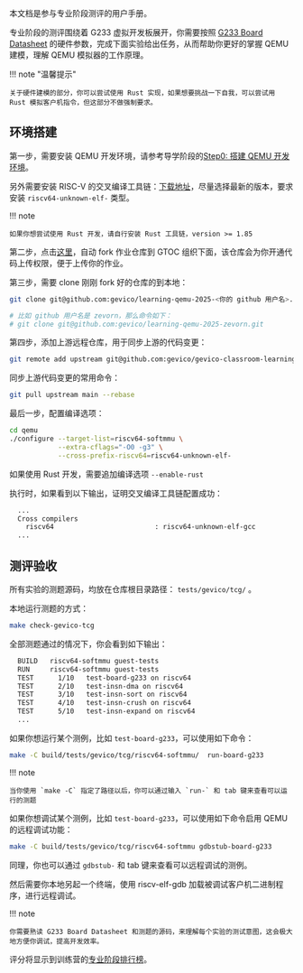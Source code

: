 本文档是参与专业阶段测评的用户手册。

专业阶段的测评围绕着 G233 虚拟开发板展开，你需要按照 [G233 Board Datasheet][5] 的硬件参数，完成下面实验给出任务，从而帮助你更好的掌握 QEMU 建模，理解 QEMU 模拟器的工作原理。

!!! note "温馨提示"

    关于硬件建模的部分，你可以尝试使用 Rust 实现，如果想要挑战一下自我，可以尝试用 Rust 模拟客户机指令，但这部分不做强制要求。

## 环境搭建

第一步，需要安装 QEMU 开发环境，请参考导学阶段的[Step0: 搭建 QEMU 开发环境][1]。

另外需要安装 RISC-V 的交叉编译工具链：[下载地址][2]，尽量选择最新的版本，要求安装 `riscv64-unknown-elf-` 类型。

!!! note

    如果你想尝试使用 Rust 开发，请自行安装 Rust 工具链，version >= 1.85

第二步，点击[这里][3]，自动 fork 作业仓库到 GTOC 组织下面，该仓库会为你开通代码上传权限，便于上传你的作业。

第三步，需要 clone 刚刚 fork 好的仓库的到本地：

```bash
git clone git@github.com:gevico/learning-qemu-2025-<你的 github 用户名>.git

# 比如 github 用户名是 zevorn，那么命令如下：
# git clone git@github.com:gevico/learning-qemu-2025-zevorn.git
```

第四步，添加上游远程仓库，用于同步上游的代码变更：

```bash
git remote add upstream git@github.com:gevico/gevico-classroom-learning-qemu-2025-learning-qemu.git
```

同步上游代码变更的常用命令：

```bash
git pull upstream main --rebase
```

最后一步，配置编译选项：

```bash
cd qemu
./configure --target-list=riscv64-softmmu \
            --extra-cflags="-O0 -g3" \
            --cross-prefix-riscv64=riscv64-unknown-elf-
```

如果使用 Rust 开发，需要追加编译选项 `--enable-rust`


执行时，如果看到以下输出，证明交叉编译工具链配置成功：

```bash
  ...
  Cross compilers
    riscv64                         : riscv64-unknown-elf-gcc
  ...
```


## 测评验收

所有实验的测题源码，均放在仓库根目录路径： `tests/gevico/tcg/` 。

本地运行测题的方式：

```bash
make check-gevico-tcg
```

全部测题通过的情况下，你会看到如下输出：

```bash
  BUILD   riscv64-softmmu guest-tests
  RUN     riscv64-softmmu guest-tests
  TEST      1/10   test-board-g233 on riscv64
  TEST      2/10   test-insn-dma on riscv64
  TEST      3/10   test-insn-sort on riscv64
  TEST      4/10   test-insn-crush on riscv64
  TEST      5/10   test-insn-expand on riscv64
  ...
```

如果你想运行某个测例，比如 `test-board-g233`，可以使用如下命令：

```bash
make -C build/tests/gevico/tcg/riscv64-softmmu/  run-board-g233
```

!!! note

    当你使用 `make -C` 指定了路径以后，你可以通过输入 `run-` 和 tab 键来查看可以运行的测题

如果你想调试某个测例，比如 `test-board-g233`，可以使用如下命令启用 QEMU 的远程调试功能：

```bash
make -C build/tests/gevico/tcg/riscv64-softmmu gdbstub-board-g233
```

同理，你也可以通过 `gdbstub-` 和 tab 键来查看可以远程调试的测例。

然后需要你本地另起一个终端，使用 riscv-elf-gdb 加载被调试客户机二进制程序，进行远程调试。

!!! note

    你需要熟读 G233 Board Datasheet 和测题的源码，来理解每个实验的测试意图，这会极大地方便你调试，提高开发效率。

评分将显示到训练营的[专业阶段排行榜][4]。


[1]: https://qemu.readthedocs.io/en/v10.0.3/devel/build-environment.html
[2]: https://github.com/riscv-collab/riscv-gnu-toolchain/releases/
[3]: https://classroom.github.com/a/HXuCy8g7
[4]: https://opencamp.cn/qemu/camp/2025/stage/3?tab=rank
[5]: https://gevico.github.io/learning-qemu-docs/ch4/g233-board-datasheet/
